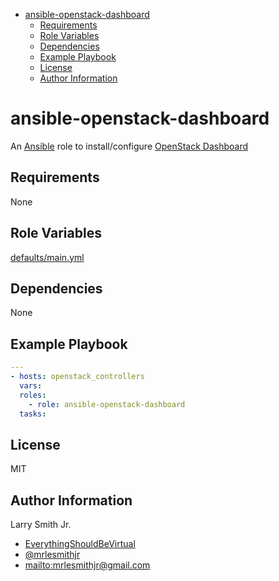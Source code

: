 <!-- START doctoc generated TOC please keep comment here to allow auto update -->
<!-- DON'T EDIT THIS SECTION, INSTEAD RE-RUN doctoc TO UPDATE -->
<!-- DON'T EDIT THIS SECTION, INSTEAD RE-RUN doctoc TO UPDATE -->

- [ansible-openstack-dashboard](#ansible-openstack-dashboard)
  - [Requirements](#requirements)
  - [Role Variables](#role-variables)
  - [Dependencies](#dependencies)
  - [Example Playbook](#example-playbook)
  - [License](#license)
  - [Author Information](#author-information)

<!-- END doctoc generated TOC please keep comment here to allow auto update -->

# ansible-openstack-dashboard

An [Ansible](https://www.ansible.com) role to install/configure [OpenStack Dashboard](https://docs.openstack.org/ocata/install-guide-ubuntu/horizon-install.html)

## Requirements

None

## Role Variables

[defaults/main.yml](defaults/main.yml)

## Dependencies

None

## Example Playbook

```yaml
---
- hosts: openstack_controllers
  vars:
  roles:
    - role: ansible-openstack-dashboard
  tasks:
```

## License

MIT

## Author Information

Larry Smith Jr.

-   [EverythingShouldBeVirtual](http://everythingshouldbevirtual.com)
-   [@mrlesmithjr](https://www.twitter.com/mrlesmithjr)
-   <mailto:mrlesmithjr@gmail.com>
